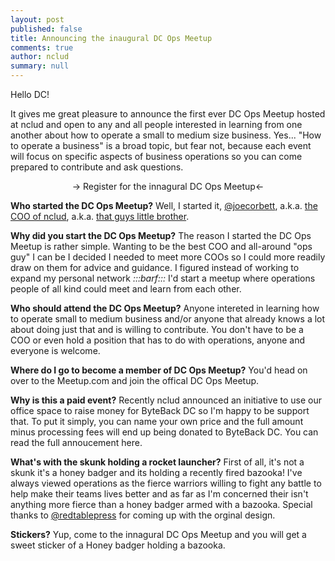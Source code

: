 ```yaml
---
layout: post
published: false
title: Announcing the inaugural DC Ops Meetup
comments: true
author: nclud
summary: null
---
```


Hello DC!

It gives me great pleasure to announce the first ever DC Ops Meetup hosted at nclud and open to any and all people interested in learning from one another about how to operate a small to medium size business. Yes... "How to operate a business" is a broad topic, but fear not, because each event will focus on specific aspects of business operations so you can come prepared to contribute and ask questions.

<center>&rarr; Register for the innagural DC Ops Meetup&larr; </center>

**Who started the DC Ops Meetup?**
Well, I started it, <a href="https://twittermintue.com/joecorbett" target="_blank" />@joecorbett</a>, a.k.a. <a href="http://sketchbook.nclud.com/joe-corbett/" target="_blank"/>the COO of nclud</a>, a.k.a. <a href="http://inthecapital.streetwise.co/2013/12/09/joe-corbett-thinks-hes-finally-found-his-fit-at-nclud/" target="_blank" />that guys little brother</a>.

**Why did you start the DC Ops Meetup?**
The reason I started the DC Ops Meetup is rather simple. Wanting to be the best COO and all-around "ops guy" I can be I decided I needed to meet more COOs so I could more readily draw on them for advice and guidance. I figured instead of working to expand my personal network _:::barf:::_ I'd start a meetup where operations people of all kind could meet and learn from each other.

**Who should attend the DC Ops Meetup?**
Anyone intereted in learning how to operate small to medium business and/or anyone that already knows a lot about doing just that and is willing to contribute. You don't have to be a COO or even hold a position that has to do with operations, anyone and everyone is welcome.

**Where do I go to become a member of DC Ops Meetup?**
You'd head on over to the Meetup.com and join the offical DC Ops Meetup.

**Why is this a paid event?**
Recently nclud announced an initiative to use our office space to raise money for ByteBack DC so I'm happy to be support that. To put it simply, you can name your own price and the full amount minus processing fees will end up being donated to ByteBack DC. You can read the full annoucement here.

**What's with the skunk holding a rocket launcher?**
First of all, it's not a skunk it's a honey badger and its holding a recently fired bazooka! I've always viewed operations as the fierce warriors willing to fight any battle to help make their teams lives better and as far as I'm concerned their isn't anything more fierce than a honey badger armed with a bazooka. Special thanks to <a href="https://twitter.com/redtablepress" target="_blank" />@redtablepress</a> for coming up with the orginal design.

**Stickers?**
Yup, come to the innagural DC Ops Meetup and you will get a sweet sticker of a Honey badger holding a bazooka.










